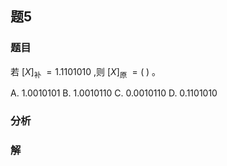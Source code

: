 ## 题5
### 题目
若 ${\left\lbrack X\right\rbrack }_{\text{补 }} = {1.1101010}$ ,则 ${\left\lbrack X\right\rbrack }_{\text{原 }} = \left( \;\right)$ 。

A. 1.0010101 B. 1.0010110 C. 0.0010110 D. 0.1101010
### 分析

### 解